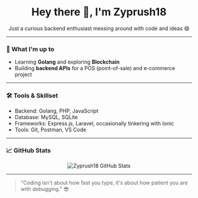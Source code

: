 <h1 align="center">Hey there 👋, I'm Zyprush18</h1>
<p align="center">Just a curious backend enthusiast messing around with code and ideas 😄</p>

---

### 🚀 What I'm up to
- Learning **Golang** and exploring **Blockchain**
- Building **backend APIs** for a POS (point-of-sale) and e-commerce project

---

### 🛠️ Tools & Skillset
- Backend: Golang, PHP, JavaScript
- Database: MySQL, SQLite
- Frameworks: Express.js, Laravel, occasionally tinkering with Ionic
- Tools: Git, Postman, VS Code

---

### 📈 GitHub Stats
<p align="center">
  <img src="https://github-readme-stats.vercel.app/api?username=Zyprush18&show_icons=true&theme=tokyonight" alt="Zyprush18 GitHub Stats"/>
</p>

---

> "Coding isn't about how fast you type, it's about how patient you are with debugging." 😎
